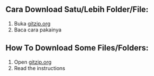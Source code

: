 ## Cara Download Satu/Lebih Folder/File:
1. Buka [gitzip.org](www.gitzip.org)
2. Baca cara pakainya

## How To Download Some Files/Folders:
1. Open [gitzip.org](www.gitzip.org)
2. Read the instructions
